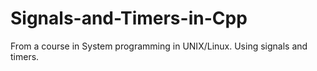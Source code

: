 # Signals-and-Timers-in-Cpp
From a course in System programming in UNIX/Linux. Using signals and timers.
